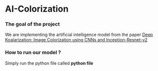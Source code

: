 # AI-Colorization


### The goal of the project
We are implementing the artificial intelligence model from the paper 
[Deep Koalarization: Image Colorization using CNNs and Inception-Resnet-v2](https://arxiv.org/pdf/1712.03400.pdf)

### How to run our model ?
Simply run the python file called **python file** 
